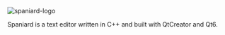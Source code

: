 ![spaniard-logo](https://github.com/user-attachments/assets/e9c23605-0d85-42c3-b10d-af4b8c98f383)

Spaniard is a text editor written in C++ and built with QtCreator and Qt6.
